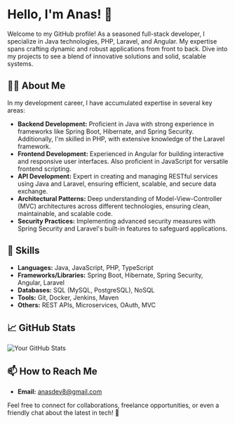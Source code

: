 # Hello, I'm Anas! 👋

Welcome to my GitHub profile! As a seasoned full-stack developer, I specialize in Java technologies, PHP, Laravel, and Angular. My expertise spans crafting dynamic and robust applications from front to back. Dive into my projects to see a blend of innovative solutions and solid, scalable systems.

## 👨‍💻 About Me

In my development career, I have accumulated expertise in several key areas:

- **Backend Development:** Proficient in Java with strong experience in frameworks like Spring Boot, Hibernate, and Spring Security. Additionally, I'm skilled in PHP, with extensive knowledge of the Laravel framework.
- **Frontend Development:** Experienced in Angular for building interactive and responsive user interfaces. Also proficient in JavaScript for versatile frontend scripting.
- **API Development:** Expert in creating and managing RESTful services using Java and Laravel, ensuring efficient, scalable, and secure data exchange.
- **Architectural Patterns:** Deep understanding of Model-View-Controller (MVC) architectures across different technologies, ensuring clean, maintainable, and scalable code.
- **Security Practices:** Implementing advanced security measures with Spring Security and Laravel's built-in features to safeguard applications.

## 🚀 Skills

- **Languages:** Java, JavaScript, PHP, TypeScript
- **Frameworks/Libraries:** Spring Boot, Hibernate, Spring Security, Angular, Laravel
- **Databases:** SQL (MySQL, PostgreSQL), NoSQL
- **Tools:** Git, Docker, Jenkins, Maven
- **Others:** REST APIs, Microservices, OAuth, MVC

## 📈 GitHub Stats

![Your GitHub Stats](https://github-readme-stats.vercel.app/api?username=anasmak04&show_icons=true&theme=tokyonight)

## 📫 How to Reach Me

- **Email:** anasdev8@gmail.com

Feel free to connect for collaborations, freelance opportunities, or even a friendly chat about the latest in tech! 💬
